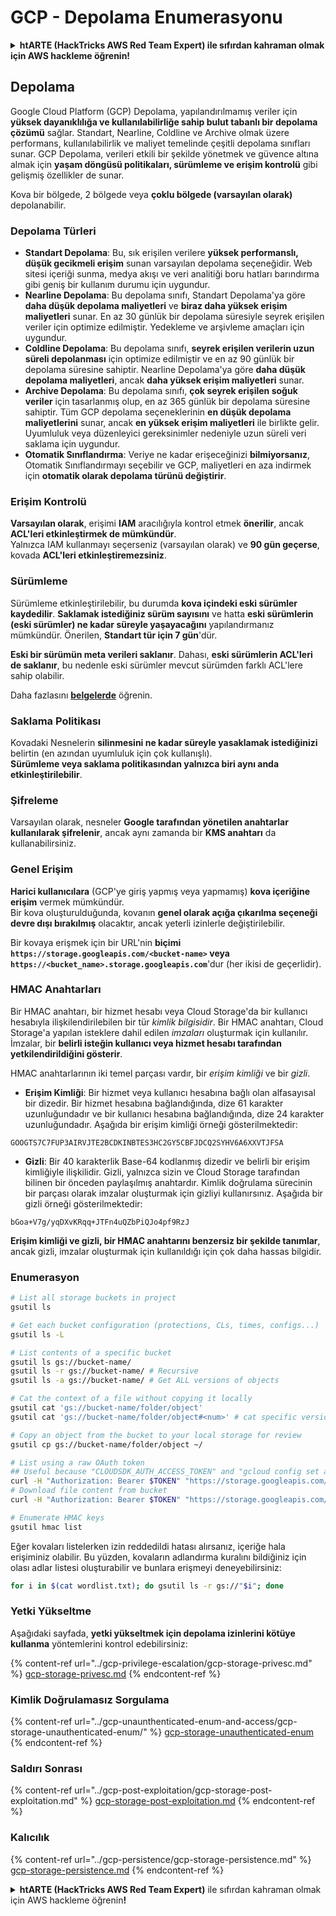 # GCP - Depolama Enumerasyonu

<details>

<summary><strong>htARTE (HackTricks AWS Red Team Expert)</strong></a><strong> ile sıfırdan kahraman olmak için AWS hackleme öğrenin!</strong></summary>

HackTricks'ı desteklemenin diğer yolları:

* Şirketinizi HackTricks'te **reklamınızı görmek** veya HackTricks'i **PDF olarak indirmek** için [**ABONELİK PLANLARI**](https://github.com/sponsors/carlospolop)'na göz atın!
* [**Resmi PEASS & HackTricks ürünlerini**](https://peass.creator-spring.com) edinin
* [**The PEASS Family**](https://opensea.io/collection/the-peass-family) koleksiyonumuzdaki özel [**NFT'leri**](https://opensea.io/collection/the-peass-family) keşfedin
* 💬 [**Discord grubuna**](https://discord.gg/hRep4RUj7f) veya [**telegram grubuna**](https://t.me/peass) **katılın** veya **Twitter** 🐦 [**@carlospolopm**](https://twitter.com/carlospolopm)'u **takip edin**.
* **Hacking hilelerinizi** [**HackTricks**](https://github.com/carlospolop/hacktricks) ve [**HackTricks Cloud**](https://github.com/carlospolop/hacktricks-cloud) github depolarına **PR göndererek paylaşın**.

</details>

## Depolama

Google Cloud Platform (GCP) Depolama, yapılandırılmamış veriler için **yüksek dayanıklılığa ve kullanılabilirliğe sahip bulut tabanlı bir depolama çözümü** sağlar. Standart, Nearline, Coldline ve Archive olmak üzere performans, kullanılabilirlik ve maliyet temelinde çeşitli depolama sınıfları sunar. GCP Depolama, verileri etkili bir şekilde yönetmek ve güvence altına almak için **yaşam döngüsü politikaları, sürümleme ve erişim kontrolü** gibi gelişmiş özellikler de sunar.

Kova bir bölgede, 2 bölgede veya **çoklu bölgede (varsayılan olarak)** depolanabilir.

### Depolama Türleri

* **Standart Depolama**: Bu, sık erişilen verilere **yüksek performanslı, düşük gecikmeli erişim** sunan varsayılan depolama seçeneğidir. Web sitesi içeriği sunma, medya akışı ve veri analitiği boru hatları barındırma gibi geniş bir kullanım durumu için uygundur.
* **Nearline Depolama**: Bu depolama sınıfı, Standart Depolama'ya göre **daha düşük depolama maliyetleri** ve **biraz daha yüksek erişim maliyetleri** sunar. En az 30 günlük bir depolama süresiyle seyrek erişilen veriler için optimize edilmiştir. Yedekleme ve arşivleme amaçları için uygundur.
* **Coldline Depolama**: Bu depolama sınıfı, **seyrek erişilen verilerin uzun süreli depolanması** için optimize edilmiştir ve en az 90 günlük bir depolama süresine sahiptir. Nearline Depolama'ya göre **daha düşük depolama maliyetleri**, ancak **daha yüksek erişim maliyetleri** sunar.
* **Archive Depolama**: Bu depolama sınıfı, **çok seyrek erişilen soğuk veriler** için tasarlanmış olup, en az 365 günlük bir depolama süresine sahiptir. Tüm GCP depolama seçeneklerinin **en düşük depolama maliyetlerini** sunar, ancak **en yüksek erişim maliyetleri** ile birlikte gelir. Uyumluluk veya düzenleyici gereksinimler nedeniyle uzun süreli veri saklama için uygundur.
* **Otomatik Sınıflandırma**: Veriye ne kadar erişeceğinizi **bilmiyorsanız**, Otomatik Sınıflandırmayı seçebilir ve GCP, maliyetleri en aza indirmek için **otomatik olarak depolama türünü değiştirir**.

### Erişim Kontrolü

**Varsayılan olarak**, erişimi **IAM** aracılığıyla kontrol etmek **önerilir**, ancak **ACL'leri etkinleştirmek de mümkündür**.\
Yalnızca IAM kullanmayı seçerseniz (varsayılan olarak) ve **90 gün geçerse**, kovada **ACL'leri etkinleştiremezsiniz**.

### Sürümleme

Sürümleme etkinleştirilebilir, bu durumda **kova içindeki eski sürümler kaydedilir**. **Saklamak istediğiniz sürüm sayısını** ve hatta **eski sürümlerin (eski sürümler) ne kadar süreyle yaşayacağını** yapılandırmanız mümkündür. Önerilen, **Standart tür için 7 gün**'dür.

**Eski bir sürümün meta verileri saklanır**. Dahası, **eski sürümlerin ACL'leri de saklanır**, bu nedenle eski sürümler mevcut sürümden farklı ACL'lere sahip olabilir.

Daha fazlasını [**belgelerde**](https://cloud.google.com/storage/docs/object-versioning) öğrenin.

### Saklama Politikası

Kovadaki Nesnelerin **silinmesini ne kadar süreyle yasaklamak istediğinizi** belirtin (en azından uyumluluk için çok kullanışlı).\
**Sürümleme veya saklama politikasından yalnızca biri aynı anda etkinleştirilebilir**.

### Şifreleme

Varsayılan olarak, nesneler **Google tarafından yönetilen anahtarlar kullanılarak şifrelenir**, ancak aynı zamanda bir **KMS anahtarı** da kullanabilirsiniz.

### Genel Erişim

**Harici kullanıcılara** (GCP'ye giriş yapmış veya yapmamış) **kova içeriğine erişim** vermek mümkündür. \
Bir kova oluşturulduğunda, kovanın **genel olarak açığa çıkarılma seçeneği devre dışı bırakılmış** olacaktır, ancak yeterli izinlerle değiştirilebilir.

Bir kovaya erişmek için bir URL'nin **biçimi** **`https://storage.googleapis.com/<bucket-name>` veya `https://<bucket_name>.storage.googleapis.com`**'dur (her ikisi de geçerlidir).

### HMAC Anahtarları

Bir HMAC anahtarı, bir hizmet hesabı veya Cloud Storage'da bir kullanıcı hesabıyla ilişkilendirilebilen bir tür _kimlik bilgisidir_. Bir HMAC anahtarı, Cloud Storage'a yapılan isteklere dahil edilen _imzaları_ oluşturmak için kullanılır. İmzalar, bir **belirli isteğin kullanıcı veya hizmet hesabı tarafından yetkilendirildiğini gösterir**.

HMAC anahtarlarının iki temel parçası vardır, bir _erişim kimliği_ ve bir _gizli_.

*   **Erişim Kimliği**: Bir hizmet veya kullanıcı hesabına bağlı olan alfasayısal bir dizedir. Bir hizmet hesabına bağlandığında, dize 61 karakter uzunluğundadır ve bir kullanıcı hesabına bağlandığında, dize 24 karakter uzunluğundadır. Aşağıda bir erişim kimliği örneği gösterilmektedir:

`GOOGTS7C7FUP3AIRVJTE2BCDKINBTES3HC2GY5CBFJDCQ2SYHV6A6XXVTJFSA`
*   **Gizli**: Bir 40 karakterlik Base-64 kodlanmış dizedir ve belirli bir erişim kimliğiyle ilişkilidir. Gizli, yalnızca sizin ve Cloud Storage tarafından bilinen bir önceden paylaşılmış anahtardır. Kimlik doğrulama sürecinin bir parçası olarak imzalar oluşturmak için gizliyi kullanırsınız. Aşağıda bir gizli örneği gösterilmektedir:

`bGoa+V7g/yqDXvKRqq+JTFn4uQZbPiQJo4pf9RzJ`

**Erişim kimliği ve gizli, bir HMAC anahtarını benzersiz bir şekilde tanımlar**, ancak gizli, imzalar oluşturmak için kullanıldığı için çok daha hassas bilgidir.

### Enumerasyon
```bash
# List all storage buckets in project
gsutil ls

# Get each bucket configuration (protections, CLs, times, configs...)
gsutil ls -L

# List contents of a specific bucket
gsutil ls gs://bucket-name/
gsutil ls -r gs://bucket-name/ # Recursive
gsutil ls -a gs://bucket-name/ # Get ALL versions of objects

# Cat the context of a file without copying it locally
gsutil cat 'gs://bucket-name/folder/object'
gsutil cat 'gs://bucket-name/folder/object#<num>' # cat specific version

# Copy an object from the bucket to your local storage for review
gsutil cp gs://bucket-name/folder/object ~/

# List using a raw OAuth token
## Useful because "CLOUDSDK_AUTH_ACCESS_TOKEN" and "gcloud config set auth/access_token_file" doesn't work with gsutil
curl -H "Authorization: Bearer $TOKEN" "https://storage.googleapis.com/storage/v1/b/<storage-name>/o"
# Download file content from bucket
curl -H "Authorization: Bearer $TOKEN" "https://storage.googleapis.com/storage/v1/b/supportstorage-58249/o/flag.txt?alt=media" --output -

# Enumerate HMAC keys
gsutil hmac list
```
Eğer kovaları listelerken izin reddedildi hatası alırsanız, içeriğe hala erişiminiz olabilir. Bu yüzden, kovaların adlandırma kuralını bildiğiniz için olası adlar listesi oluşturabilir ve bunlara erişmeyi deneyebilirsiniz:
```bash
for i in $(cat wordlist.txt); do gsutil ls -r gs://"$i"; done
```
### Yetki Yükseltme

Aşağıdaki sayfada, **yetki yükseltmek için depolama izinlerini kötüye kullanma** yöntemlerini kontrol edebilirsiniz:

{% content-ref url="../gcp-privilege-escalation/gcp-storage-privesc.md" %}
[gcp-storage-privesc.md](../gcp-privilege-escalation/gcp-storage-privesc.md)
{% endcontent-ref %}

### Kimlik Doğrulamasız Sorgulama

{% content-ref url="../gcp-unaunthenticated-enum-and-access/gcp-storage-unauthenticated-enum/" %}
[gcp-storage-unauthenticated-enum](../gcp-unaunthenticated-enum-and-access/gcp-storage-unauthenticated-enum/)
{% endcontent-ref %}

### Saldırı Sonrası

{% content-ref url="../gcp-post-exploitation/gcp-storage-post-exploitation.md" %}
[gcp-storage-post-exploitation.md](../gcp-post-exploitation/gcp-storage-post-exploitation.md)
{% endcontent-ref %}

### Kalıcılık

{% content-ref url="../gcp-persistence/gcp-storage-persistence.md" %}
[gcp-storage-persistence.md](../gcp-persistence/gcp-storage-persistence.md)
{% endcontent-ref %}

<details>

<summary><strong>htARTE (HackTricks AWS Red Team Expert)</strong> ile sıfırdan kahraman olmak için AWS hackleme öğrenin<strong>!</strong></summary>

HackTricks'i desteklemenin diğer yolları:

* Şirketinizi HackTricks'te **reklamınızı görmek** veya HackTricks'i **PDF olarak indirmek** için [**ABONELİK PLANLARINI**](https://github.com/sponsors/carlospolop) kontrol edin!
* [**Resmi PEASS & HackTricks ürünlerini**](https://peass.creator-spring.com) edinin
* Özel [**NFT'lerden**](https://opensea.io/collection/the-peass-family) oluşan koleksiyonumuz [**The PEASS Family**](https://opensea.io/collection/the-peass-family)'i keşfedin
* 💬 [**Discord grubuna**](https://discord.gg/hRep4RUj7f) veya [**telegram grubuna**](https://t.me/peass) **katılın** veya **Twitter** 🐦 [**@carlospolopm**](https://twitter.com/carlospolopm)'u **takip edin**.
* **Hacking hilelerinizi** [**HackTricks**](https://github.com/carlospolop/hacktricks) ve [**HackTricks Cloud**](https://github.com/carlospolop/hacktricks-cloud) github reposuna **PR göndererek** paylaşın.

</details>
